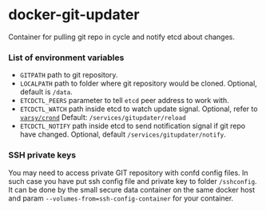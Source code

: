 docker-git-updater
==================

Container for pulling git repo in cycle and notify etcd about changes.

### List of environment variables

* `GITPATH` path to git repository.
* `LOCALPATH` path to folder where git repository would be cloned. Optional, default is `/data`.
* `ETCDCTL_PEERS` parameter to tell `etcd` peer address to work with.
* `ETCDCTL_WATCH` path inside etcd to watch update signal. Optional, refer to [`varsy/crond`](https://registry.hub.docker.com/u/varsy/crond/) Default: `/services/gitupdater/reload` 
* `ETCDCTL_NOTIFY` path inside etcd to send notification signal if git repo have changed. Optional, default `/services/gitupdater/notify`.

### SSH private keys
You may need to access private GIT repository with confd config files. In such case you have put ssh config file and private key to folder `/sshconfig`.
It can be done by the small secure data container on the same docker host and param `--volumes-from=ssh-config-container` for your container.
